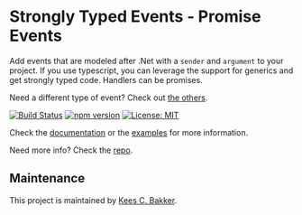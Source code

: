 # Strongly Typed Events - Promise Events
Add events that are modeled after .Net with a `sender` and `argument` to your project. If you use typescript, you can leverage the support for generics and get strongly typed code. Handlers can be promises.

Need a different type of event? Check out <a href="https://www.npmjs.com/package/strongly-typed-events">the others</a>.

[![Build Status](https://travis-ci.org/KeesCBakker/Strongly-Typed-Events-for-TypeScript.svg?branch=master)](https://travis-ci.org/KeesCBakker/Strongly-Typed-Events-for-TypeScript)
[![npm version](https://badge.fury.io/js/ste-signals.svg)](https://badge.fury.io/js/ste-signals)
[![License: MIT](https://img.shields.io/badge/License-MIT-yellow.svg)](https://opensource.org/licenses/MIT)

Check the <a href="https://github.com/KeesCBakker/Strongly-Typed-Events-for-TypeScript/tree/master/documentation">documentation</a> or the <a href="https://github.com/KeesCBakker/Strongly-Typed-Events-for-TypeScript/tree/master/examples">examples</a> for more information.

Need more info? Check the <a href="https://github.com/KeesCBakker/Strongly-Typed-Events-for-TypeScript">repo</a>.

## Maintenance
This project is maintained by <a href="https://keestalkstech.com/">Kees C. Bakker</a>.
